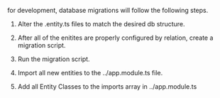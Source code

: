 for development, database migrations will follow the following steps.

1. Alter the .entity.ts files to match the desired db structure.

2. After all of the enitites are properly configured by relation, create a migration script.

3. Run the migration script.

4. Import all new entities to the ../app.module.ts file.

5. Add all Entity Classes to the imports array in ../app.module.ts



